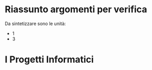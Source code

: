 # Riassunto argomenti per verifica

Da sintetizzare sono le unità:
- 1
- 3

# I Progetti Informatici



<!--stackedit_data:
eyJoaXN0b3J5IjpbLTUzMjk1NTM4NSwxOTE4ODUzMTRdfQ==
-->